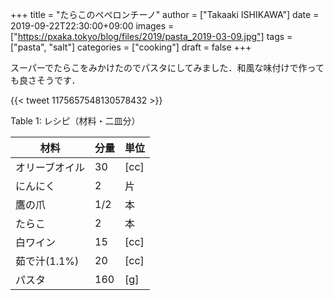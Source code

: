 +++
title = "たらこのペペロンチーノ"
author = ["Takaaki ISHIKAWA"]
date = 2019-09-22T22:30:00+09:00
images = ["https://pxaka.tokyo/blog/files/2019/pasta_2019-03-09.jpg"]
tags = ["pasta", "salt"]
categories = ["cooking"]
draft = false
+++

スーパーでたらこをみかけたのでパスタにしてみました．和風な味付けで作っても良さそうです．

{{< tweet 1175657548130578432 >}}

<div class="table-caption">
  <span class="table-number">Table 1</span>:
  レシピ（材料・二皿分）
</div>

| 材料      | 分量 | 単位 |
|---------|----|----|
| オリーブオイル | 30  | [cc] |
| にんにく  | 2   | 片   |
| 鷹の爪    | 1/2 | 本   |
| たらこ    | 2   | 本   |
| 白ワイン  | 15  | [cc] |
| 茹で汁(1.1%) | 20  | [cc] |
| パスタ    | 160 | [g]  |
